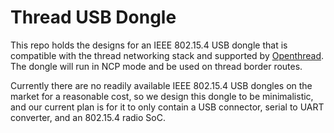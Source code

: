 Thread USB Dongle
=================

This repo holds the designs for an IEEE 802.15.4 USB dongle that is compatible
with the thread networking stack and supported by [Openthread](https://github.com/openthread/openthread).
The dongle will run in NCP mode and be used on thread border routes.

Currently there are no readily available IEEE 802.15.4 USB dongles on the 
market for a reasonable cost, so we design this dongle to be minimalistic,
and our current plan is for it to only contain a USB connector, serial
to UART converter, and an 802.15.4 radio SoC.
